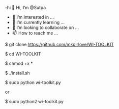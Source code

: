 -hi 👋 Hi, I’m @Sutpa
- 👀 I’m interested in ...
- 🌱 I’m currently learning ...
- 💞️ I’m looking to collaborate on ...
- 📫 How to reach me ...

<!---
Sutpa/Sutpa is a ✨ special ✨ repository because its `README.md` (this file) appears on your GitHub profile.
You can click the Preview link to take a look at your changes.
--->
$ git clone https://github.com/mkdirlove/WI-TOOLKIT

$ cd WI-TOOLKIT

$ chmod +x *

$ ./install.sh

$ sudo python wi-toolkit.py

or

$ sudo python2 wi-toolkit.py
